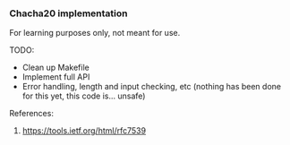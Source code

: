 ### Chacha20 implementation

For learning purposes only, not meant for use.

TODO:
  - Clean up Makefile
  - Implement full API
  - Error handling, length and input checking, etc (nothing has been done for
    this yet, this code is... unsafe)

References:

1. https://tools.ietf.org/html/rfc7539

